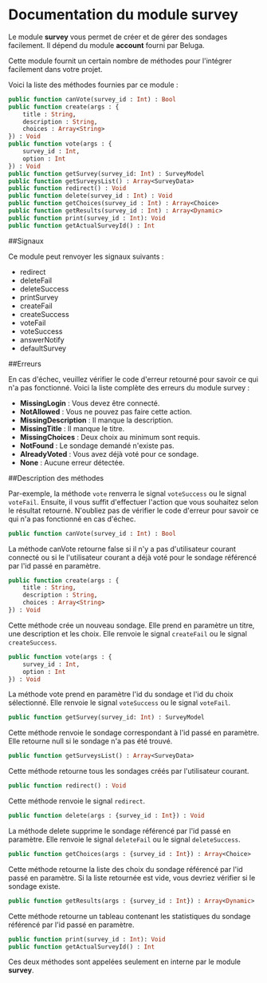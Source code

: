 Documentation du module survey
==============================

Le module __survey__ vous permet de créer et de gérer des sondages facilement. Il dépend du module __account__ fourni par Beluga.

Cette module fournit un certain nombre de méthodes pour l'intégrer facilement dans votre projet.

Voici la liste des méthodes fournies par ce module :

```Haxe
public function canVote(survey_id : Int) : Bool
public function create(args : {
    title : String,
    description : String,
    choices : Array<String>
}) : Void
public function vote(args : {
    survey_id : Int,
    option : Int
}) : Void
public function getSurvey(survey_id: Int) : SurveyModel
public function getSurveysList() : Array<SurveyData>
public function redirect() : Void
public function delete(survey_id : Int) : Void
public function getChoices(survey_id : Int) : Array<Choice>
public function getResults(survey_id : Int) : Array<Dynamic>
public function print(survey_id : Int): Void
public function getActualSurveyId() : Int
```

##Signaux

Ce module peut renvoyer les signaux suivants :

 * redirect
 * deleteFail
 * deleteSuccess
 * printSurvey
 * createFail
 * createSuccess
 * voteFail
 * voteSuccess
 * answerNotify
 * defaultSurvey

##Erreurs

En cas d'échec, veuillez vérifier le code d'erreur retourné pour savoir ce qui n'a pas fonctionné. Voici la liste complète des erreurs du module survey :

 * __MissingLogin__ : Vous devez être connecté.
 * __NotAllowed__ : Vous ne pouvez pas faire cette action.
 * __MissingDescription__ : Il manque la description.
 * __MissingTitle__ : Il manque le titre.
 * __MissingChoices__ : Deux choix au minimum sont requis.
 * __NotFound__ : Le sondage demandé n'existe pas.
 * __AlreadyVoted__ : Vous avez déjà voté pour ce sondage.
 * __None__ : Aucune erreur détectée.

##Description des méthodes

Par-exemple, la méthode `vote` renverra le signal `voteSuccess` ou le signal `voteFail`. Ensuite, il vous suffit d'effectuer l'action que vous souhaitez selon le résultat retourné. N'oubliez pas de vérifier le code d'erreur pour savoir ce qui n'a pas fonctionné en cas d'échec.

```Haxe
public function canVote(survey_id : Int) : Bool
```

La méthode canVote retourne false si il n'y a pas d'utilisateur courant connecté ou si le l'utilisateur courant a déjà voté pour le sondage référencé par l'id passé en paramètre.

```Haxe
public function create(args : {
    title : String,
    description : String,
    choices : Array<String>
}) : Void
```

Cette méthode crée un nouveau sondage. Elle prend en paramètre un titre, une description et les choix. Elle renvoie le signal `createFail` ou le signal `createSuccess`.

```Haxe
public function vote(args : {
	survey_id : Int,
	option : Int
}) : Void
```

La méthode vote prend en paramètre l'id du sondage et l'id du choix sélectionné. Elle renvoie le signal `voteSuccess` ou le signal `voteFail`.

```Haxe
public function getSurvey(survey_id: Int) : SurveyModel
```

Cette méthode renvoie le sondage correspondant à l'id passé en paramètre. Elle retourne null si le sondage n'a pas été trouvé.

```Haxe
public function getSurveysList() : Array<SurveyData>
```

Cette méthode retourne tous les sondages créés par l'utilisateur courant.

```Haxe
public function redirect() : Void
```

Cette méthode renvoie le signal `redirect`.

```Haxe
public function delete(args : {survey_id : Int}) : Void
```

La méthode delete supprime le sondage référencé par l'id passé en paramètre. Elle renvoie le signal `deleteFail` ou le signal `deleteSuccess`.

```Haxe
public function getChoices(args : {survey_id : Int}) : Array<Choice>
```

Cette méthode retourne la liste des choix du sondage référencé par l'id passé en paramètre. Si la liste retournée est vide, vous devriez vérifier si le sondage existe.

```Haxe
public function getResults(args : {survey_id : Int}) : Array<Dynamic>
```

Cette méthode retourne un tableau contenant les statistiques du sondage référencé par l'id passé en paramètre.

```Haxe
public function print(survey_id : Int): Void
public function getActualSurveyId() : Int
```

Ces deux méthodes sont appelées seulement en interne par le module __survey__.